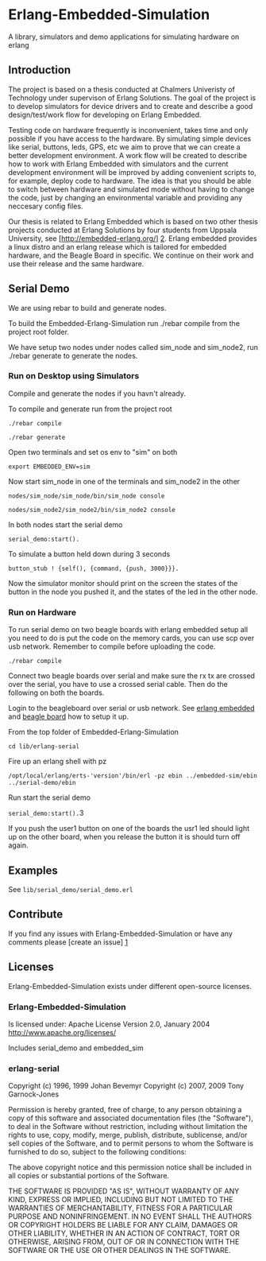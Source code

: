 # Erlang-Embedded-Simulation
A library, simulators and demo applications for simulating hardware on erlang

## Introduction
The project is based on a thesis conducted at Chalmers Univeristy of Technology under supervison of Erlang Solutions. The goal of the project is to develop simulators for device drivers and to create and describe a good design/test/work flow for developing on Erlang Embedded.

Testing code on hardware frequently is inconvenient, takes time and only possible if you have access to the hardware. By simulating simple devices like serial, buttons, leds, GPS, etc we aim to prove that we can create a better development environment. A work flow will be created to describe how to work with Erlang Embedded with simulators and the current development environment will be improved by adding convenient scripts to, for example, deploy code to hardware. The idea is that you should be able to switch between hardware and simulated mode without having to change the code, just by changing an environmental variable and providing any neccesary config files.

Our thesis is related to Erlang Embedded which is based on two other thesis projects conducted at Erlang Solutions by four students from Uppsala University, see [http://embedded-erlang.org/] [2]. Erlang embedded provides a linux distro and an erlang release which is tailored for embedded hardware, and the Beagle Board in specific. We continue on their work and use their release and the same hardware.

## Serial Demo
We are using rebar to build and generate nodes.

To build the Embedded-Erlang-Simulation run ./rebar compile from the project root folder.

We have setup two nodes under nodes called sim_node and sim_node2, run ./rebar generate to generate the nodes.

### Run on Desktop using Simulators

Compile and generate the nodes if you havn't already.

To compile and generate run from the project root

`./rebar compile`

`./rebar generate`

Open two terminals and set os env to "sim" on both

`export EMBEDDED_ENV=sim`

Now start sim_node in one of the terminals and sim_node2 in the other

`nodes/sim_node/sim_node/bin/sim_node console`

`nodes/sim_node2/sim_node2/bin/sim_node2 console`

In both nodes start the serial demo

`serial_demo:start().`

To simulate a button held down during 3 seconds

`button_stub ! {self(), {command, {push, 3000}}}.`

Now the simulator monitor should print on the screen the states of the button in the node you pushed it, and the states of the led in the other node.

### Run on Hardware

To run serial demo on two beagle boards with erlang embedded setup all you need to do is put the code on the memory cards, you can use scp over usb network. Remember to compile before uploading the code.

`./rebar compile`

Connect two beagle boards over serial and make sure the rx tx are crossed over the serial, you have to use a crossed serial cable. Then do the following on both the boards.

Login to the beagleboard over serial or usb network. See [erlang embedded][2] and [beagle board][3] how to setup it up.

From the top folder of Embedded-Erlang-Simulation

`cd lib/erlang-serial`

Fire up an erlang shell with pz

`/opt/local/erlang/erts-'version'/bin/erl -pz ebin ../embedded-sim/ebin ../serial-demo/ebin`

Run start the serial demo

`serial_demo:start().`3

If you push the user1 button on one of the boards the usr1 led should light up on the other board, when you release the button it is should turn off again.


## Examples
See `lib/serial_demo/serial_demo.erl`

## Contribute
If you find any issues with Erlang-Embedded-Simulation or have any comments please [create an issue] [1]

## Licenses
Erlang-Embedded-Simulation exists under different open-source licenses.

### Erlang-Embedded-Simulation
Is licensed under:
Apache License
Version 2.0, January 2004
http://www.apache.org/licenses/

Includes serial_demo and embedded_sim

### erlang-serial
Copyright (c) 1996, 1999 Johan Bevemyr
Copyright (c) 2007, 2009 Tony Garnock-Jones

Permission is hereby granted, free of charge, to any person obtaining a copy of this software and associated documentation files (the "Software"), to deal in the Software without restriction, including without limitation the rights to use, copy, modify, merge, publish, distribute, sublicense, and/or sell copies of the Software, and to permit persons to whom the Software is furnished to do so, subject to the following conditions:

The above copyright notice and this permission notice shall be included in all copies or substantial portions of the Software.

THE SOFTWARE IS PROVIDED "AS IS", WITHOUT WARRANTY OF ANY KIND, EXPRESS OR IMPLIED, INCLUDING BUT NOT LIMITED TO THE WARRANTIES OF MERCHANTABILITY, FITNESS FOR A PARTICULAR PURPOSE AND NONINFRINGEMENT. IN NO EVENT SHALL THE AUTHORS OR COPYRIGHT HOLDERS BE LIABLE FOR ANY CLAIM, DAMAGES OR OTHER LIABILITY, WHETHER IN AN ACTION OF CONTRACT, TORT OR OTHERWISE, ARISING FROM, OUT OF OR IN CONNECTION WITH THE SOFTWARE OR THE USE OR OTHER DEALINGS IN THE SOFTWARE.


[1]: https://github.com/devR2/Erlang-Embedded-Simulation/issues "Erlang-Embedded-Simulation issues"

[2]: http://www.erlang-embedded.com/ "Erlang-Embedded webpage"

[3]: http://beagleboard.org/